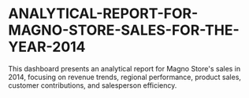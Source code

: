 # ANALYTICAL-REPORT-FOR-MAGNO-STORE-SALES-FOR-THE-YEAR-2014
This dashboard presents an analytical report for Magno Store's sales in 2014, focusing on revenue trends, regional performance, product sales, customer contributions, and salesperson efficiency.
